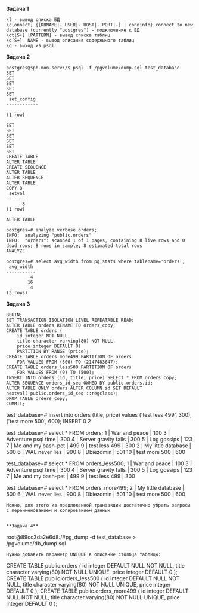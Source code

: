 **Задача 1**  
```
\l - вывод списка БД
\c[onnect] {[DBNAME|- USER|- HOST|- PORT|-] | conninfo} connect to new database (currently "postgres") - подключение к БД  
\dt[S+] [PATTERN] - вывод списка таблиц  
\d[S+]  NAME - вывод описания содержимого таблиц  
\q - выход из psql
```

**Задача 2**  
```
postgres@spb-mon-serv:/$ psql -f /pgvolume/dump.sql test_database
SET
SET
SET
SET
SET
 set_config 
------------
 
(1 row)

SET
SET
SET
SET
SET
SET
CREATE TABLE
ALTER TABLE
CREATE SEQUENCE
ALTER TABLE
ALTER SEQUENCE
ALTER TABLE
COPY 8
 setval 
--------
      8
(1 row)

ALTER TABLE
```
```
postgres=# analyze verbose orders;
INFO:  analyzing "public.orders"
INFO:  "orders": scanned 1 of 1 pages, containing 8 live rows and 0 dead rows; 8 rows in sample, 8 estimated total rows
ANALYZE
```
```
postgres=# select avg_width from pg_stats where tablename='orders';
 avg_width 
-----------
         4
        16
         4
(3 rows)
```

**Задача 3**  

```
BEGIN;
SET TRANSACTION ISOLATION LEVEL REPEATABLE READ;
ALTER TABLE orders RENAME TO orders_copy;
CREATE TABLE orders (
    id integer NOT NULL,
    title character varying(80) NOT NULL,
    price integer DEFAULT 0)
	PARTITION BY RANGE (price);
CREATE TABLE orders_more499 PARTITION OF orders
    FOR VALUES FROM (500) TO (2147483647);
CREATE TABLE orders_less500 PARTITION OF orders
    FOR VALUES FROM (0) TO (500);
INSERT INTO orders (id, title, price) SELECT * FROM orders_copy;
ALTER SEQUENCE orders_id_seq OWNED BY public.orders.id;
ALTER TABLE ONLY orders ALTER COLUMN id SET DEFAULT nextval('public.orders_id_seq'::regclass);
DROP TABLE orders_copy;
COMMIT;
```

test_database=# insert into orders (title, price) values ('test less 499', 300), ('test more 500', 600);
INSERT 0 2

test_database=# select * FROM orders;
  1 | War and peace        |   100
  3 | Adventure psql time  |   300
  4 | Server gravity falls |   300
  5 | Log gossips          |   123
  7 | Me and my bash-pet   |   499
  9 | test less 499        |   300
  2 | My little database   |   500
  6 | WAL never lies       |   900
  8 | Dbiezdmin            |   501
 10 | test more 500        |   600

test_database=# select * FROM orders_less500;
  1 | War and peace        |   100
  3 | Adventure psql time  |   300
  4 | Server gravity falls |   300
  5 | Log gossips          |   123
  7 | Me and my bash-pet   |   499
  9 | test less 499        |   300

test_database=# select * FROM orders_more499;
  2 | My little database |   500
  6 | WAL never lies     |   900
  8 | Dbiezdmin          |   501
 10 | test more 500      |   600

```
Можно, для этого из предложенной транзакции достаточно убрать запросы с переименованием и копированием данных    


**Задача 4**  

```
root@89cc3da2e6d8:/#pg_dump -d test_database > /pgvolume/db_dump.sql
```
Нужно добавить параметр UNIQUE в описание столбца таблицы:  
```
CREATE TABLE public.orders (
    id integer DEFAULT NULL NOT NULL,
    title character varying(80) NOT NULL UNIQUE,
    price integer DEFAULT 0
);
CREATE TABLE public.orders_less500 (
    id integer DEFAULT NULL NOT NULL,
    title character varying(80) NOT NULL UNIQUE,
    price integer DEFAULT 0
);
CREATE TABLE public.orders_more499 (
    id integer DEFAULT NULL NOT NULL,
    title character varying(80) NOT NULL UNIQUE,
    price integer DEFAULT 0
);
```

